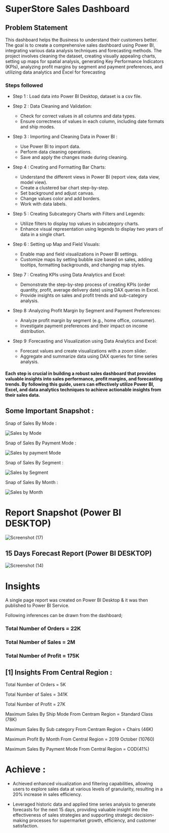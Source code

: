 
# SuperStore Sales Dashboard


## Problem Statement

This dashboard helps the Business to understand their customers better. The goal is to create a comprehensive sales dashboard using Power BI, integrating various data analysis techniques and forecasting methods. The project involves cleaning the dataset, creating visually appealing charts, setting up maps for spatial analysis, generating Key Performance Indicators (KPIs), analyzing profit margins by segment and payment preferences, and utilizing data analytics and Excel for forecasting


### Steps followed 

- Step 1 : Load data into Power BI Desktop, dataset is a csv file.
- Step 2 : Data Cleaning and Validation:
  - Check for correct values in all columns and data types.
  - Ensure correctness of values in each column, including date formats and ship modes.

- Step 3 : Importing and Cleaning Data in Power BI : 
  - Use Power BI to import data.
  - Perform data cleaning operations.
  - Save and apply the changes made during cleaning.

- Step 4 : Creating and Formatting Bar Charts:
  - Understand the different views in Power BI (report view, data view, model view).
  - Create a clustered bar chart step-by-step.
  - Set background and adjust canvas.
  - Change values color and add borders.
  - Work with data labels.



- Step 5 : Creating Subcategory Charts with Filters and Legends:
  - Utilize filters to display top values in subcategory charts.
  - Enhance visual representation using legends to display two years of data in a single chart.


- Step 6 : Setting up Map and Field Visuals:
  - Enable map and field visualizations in Power BI settings.
  - Customize maps by setting bubble size based on sales, adding tooltips, formatting backgrounds, and changing map styles.

- Step 7 : Creating KPIs using Data Analytics and Excel:
  - Demonstrate the step-by-step process of creating KPIs (order quantity, profit, average delivery date) using DAX queries in Excel.
  - Provide insights on sales and profit trends and sub-category analysis.


- Step 8 :Analyzing Profit Margin by Segment and Payment Preferences:
  - Analyze profit margin by segment (e.g., home office, consumer).
   - Investigate payment preferences and their impact on income distribution.
   

- Step 9 :Forecasting and Visualization using Data Analytics and Excel:
  - Forecast values and create visualizations with a zoom slider.
  - Aggregate and summarize data using DAX queries for time series analysis.

#### Each step is crucial in building a robust sales dashboard that provides valuable insights into sales performance, profit margins, and forecasting trends. By following this guide, users can effectively utilize Power BI, Excel, and data analytics techniques to achieve actionable insights from their sales data.


          
## Some Important Snapshot : 
        
Snap of Sales By Mode :

![Sales by Mode](https://github.com/Abhilashsaraswat6496/PowerBI-Project/assets/167284314/7a5e77f2-35c3-4219-87dd-83d52e2e12a1)

        
Snap of Sales By Payment Mode :

![Sales by payment Mode](https://github.com/Abhilashsaraswat6496/PowerBI-Project/assets/167284314/1fa5ba33-ec0e-4ea4-b734-c46becc16995)


Snap of Sales By Segment :

![Sales by Segment](https://github.com/Abhilashsaraswat6496/PowerBI-Project/assets/167284314/8c113e35-4ffa-4c8f-ac76-5daf617619ef)


Snap of Sales By Month :

![Sales by Month](https://github.com/Abhilashsaraswat6496/PowerBI-Project/assets/167284314/7192938f-7f26-4b77-950d-23330c3695b9)

 
 # Report Snapshot (Power BI DESKTOP)

 
![Screenshot (17)](https://github.com/Abhilashsaraswat6496/PowerBI-Project/assets/167284314/3d8c106d-06da-4951-92fe-987d1f98428c)


## 15 Days Forecast Report (Power BI DESKTOP)

![Screenshot (14)](https://github.com/Abhilashsaraswat6496/PowerBI-Project/assets/167284314/0164bdc3-106a-466a-84a8-504230e01748)


# Insights

A single page report was created on Power BI Desktop & it was then published to Power BI Service.

Following inferences can be drawn from the dashboard;

###  Total Number of Orders  = 22K 
###  Total Number of Sales  = 2M 
###  Total Number of Profit  = 175K


## [1] Insights From  Central Region :

Total Number of Orders = 5K

Total Number of Sales = 341K

Total Number of Profit = 27K

Maximum Sales By Ship Mode From Centram Region = Standard Class (78K)

Maximum Sales By Sub category From Centram Region = Chairs (46K)

Maximum Profit By Month From Central Region = 2019 October (10760)

Maximum Sales  By Payment Mode From Central Region = COD(41%)

  # Achieve :
 -  Achieved enhanced visualization and filtering capabilities, allowing users to explore sales data at various levels of granularity, resulting in a 20% increase in sales efficiency.

- Leveraged historic data and applied time series analysis to generate forecasts for the next 15 days, providing valuable insight into the effectiveness of sales strategies and supporting strategic decision-making processes for supermarket growth, efficiency, and customer satisfaction.
